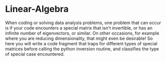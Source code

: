 # Linear-Algebra

When coding or solving data analysis problems, one problem that can  occur is if your code encounters a special matrix that isn't invertible,  or has an infinite number of eigenvectors, or similar. On other  occasions, for example where you are reducing dimensionality, that might  even be desirable!  So here you will write a code fragment that traps  for different types of special matrices before calling the python  inversion routine, and classifies the type of special case encountered.  
